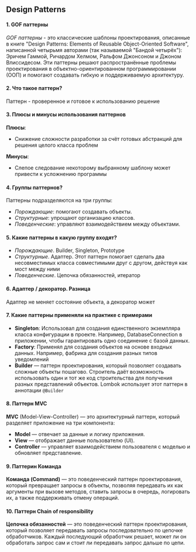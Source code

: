 ## Design Patterns

#### 1. GOF паттерны
*GOF паттерны* - это классические шаблоны проектирования, описанные в книге "Design Patterns: Elements of Reusable Object-Oriented Software", написанной четырьмя авторами (так называемой "Бандой четырёх"): Эричем Гаммой, Ричардом Хелмом, Ральфом Джонсоном и Джоном Влиссидесом. Эти паттерны решают распространённые проблемы проектирования в объектно-ориентированном программировании (ООП) и помогают создавать гибкую и поддерживаемую архитектуру.

#### 2. Что такое паттерн?
Паттерн - проверенное и готовое к использованию решение

#### 3. Плюсы и минусы использования паттернов
**Плюсы**:
- Снижение сложности разработки за счёт готовых абстракций для решения целого класса проблем

**Минусы**:
- Слепое следование некоторому выбранному шаблону может привести к усложнению программы

#### 4. Группы паттернов?
Паттерны подразделяются на три группы:
- *Порождающие*: помогают создавать объекты.
- *Структурные*: упрощают организацию классов.
- *Поведенческие*: управляют взаимодействием между объектами.

#### 5. Какие паттерны в какую группу входят?
- *Порождающие*. Builder, Singleton, Prototype
- *Структурные*. Адаптер. Этот паттерн помогает сделать два несовместимых класса совместимыми друг с другом, действуя как мост между ними
- *Поведенческие*. Цепочка обязанностей, итератор

#### 6. Адаптер / декоратор. Разница
Адаптер не меняет состояние объекта, а декоратор может 

#### 7. Какие паттерны применяли на практике с примерами
- **Singleton**: Использовал для создания единственного экземпляра класса конфигурации в проекте. Например, DatabaseConnection в приложении, чтобы гарантировать одно соединение с базой данных.
- **Factory**: Применял для создания объектов на основе входных данных. Например, фабрика для создания разных типов уведомлений
- **Builder** — паттерн проектирования, который позволяет создавать сложные объекты пошагово. Строитель даёт возможность использовать один и тот же код строительства для получения разных представлений объектов. Lombok использует этот паттерн в аннотации `@Builder`

#### 8. Паттерн MVC
**MVC** (Model-View-Controller) — это архитектурный паттерн, который разделяет приложение на три компонента:
- **Model** — отвечает за данные и логику приложения.
- **View** — отображает данные пользователю (UI).
- **Controller** — управляет взаимодействием пользователя с моделью и обновляет представление.

#### 9. Паттерин Команда
**Команда (Command)** — это поведенческий паттерн проектирования, который превращает запросы в объекты, позволяя передавать их как аргументы при вызове методов, ставить запросы в очередь, логировать их, а также поддерживать отмену операций.

#### 10. Паттерн Chain of responsibility
**Цепочка обязанностей** — это поведенческий паттерн проектирования, который позволяет передавать запросы последовательно по цепочке обработчиков. Каждый последующий обработчик решает, может ли он обработать запрос сам и стоит ли передавать запрос дальше по цепи.
